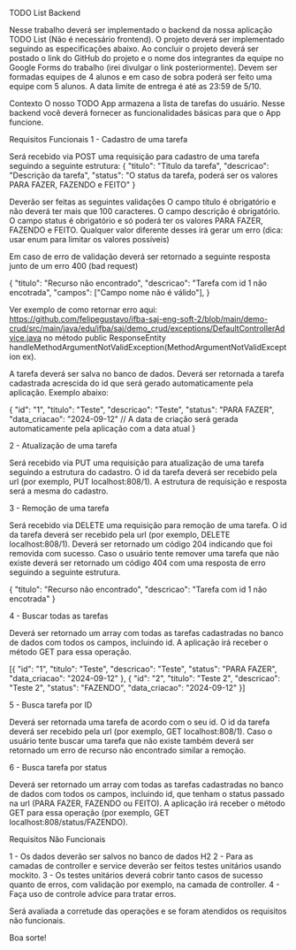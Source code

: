 TODO List Backend

Nesse trabalho deverá ser implementado o backend da nossa aplicação TODO List (Não é necessário frontend). O projeto deverá ser implementado seguindo as especificações abaixo. Ao concluir o projeto deverá ser postado o link do GitHub do projeto e o nome dos integrantes da equipe no Google Forms do trabalho (irei divulgar o link posteriormente). Devem ser formadas equipes de 4 alunos e em caso de sobra poderá ser feito uma equipe com 5 alunos. A data limite de entrega é até as 23:59 de 5/10.

Contexto
O nosso TODO App armazena a lista de tarefas do usuário. Nesse backend você deverá fornecer as funcionalidades básicas para que o App funcione.

Requisitos Funcionais
1 - Cadastro de uma tarefa

Será recebido via POST uma requisição para cadastro de uma tarefa seguindo a seguinte estrutura:
{
   "titulo": "Titulo da tarefa",
   "descricao": "Descrição da tarefa",
   "status": "O status da tarefa, poderá ser os valores PARA FAZER, FAZENDO e FEITO"
}

Deverão ser feitas as seguintes validações
O campo título é obrigatório e não deverá ter mais que 100 caracteres.
O campo descrição é obrigatório.
O campo status é obrigatório e só poderá ter os valores PARA FAZER, FAZENDO e FEITO. Qualquer valor diferente desses irá gerar um erro (dica: usar enum para limitar os valores possíveis)

Em caso de erro de validação deverá ser retornado a seguinte resposta junto de um erro 400 (bad request)

{
   "titulo": "Recurso não encontrado",
   "descricao": "Tarefa com id 1 não encotrada",
"campos": ["Campo nome não é válido"],
}

Ver exemplo de como retornar erro aqui: https://github.com/felipegustavo/ifba-saj-eng-soft-2/blob/main/demo-crud/src/main/java/edu/ifba/saj/demo_crud/exceptions/DefaultControllerAdvice.java no método public ResponseEntity<ErrorResponse> handleMethodArgumentNotValidException(MethodArgumentNotValidException ex).

A tarefa deverá ser salva no banco de dados. Deverá ser retornada a tarefa cadastrada acrescida do id que será gerado automaticamente pela aplicação. Exemplo abaixo:

{
   "id": "1",
   "titulo": "Teste",
   "descricao": "Teste",
   "status": "PARA FAZER",
   "data_criacao": "2024-09-12" // A data de criação será gerada automaticamente pela aplicação com a data atual
}

2 - Atualização de uma tarefa

Será recebido via PUT uma requisição para atualização de uma tarefa seguindo a estrutura do cadastro. O id da tarefa deverá ser recebido pela url (por exemplo, PUT localhost:808/1).  A estrutura de requisição e resposta será a mesma do cadastro.

3 - Remoção de uma tarefa

Será recebido via DELETE uma requisição para remoção de uma tarefa. O id da tarefa deverá ser recebido pela url (por exemplo, DELETE localhost:808/1).  Deverá ser retornado um código 204 indicando que foi removida com sucesso. Caso o usuário tente remover uma tarefa que não existe deverá ser retornado um código 404 com uma resposta de erro seguindo a seguinte estrutura.

{
   "titulo": "Recurso não encontrado",
   "descricao": "Tarefa com id 1 não encotrada"
}


4 - Buscar todas as tarefas


Deverá ser retornado um array com todas as tarefas cadastradas no banco de dados com todos os campos, incluindo id. A aplicação irá receber o método GET para essa operação.


[{
   "id": "1",
   "titulo": "Teste",
   "descricao": "Teste",
   "status": "PARA FAZER",
   "data_criacao": "2024-09-12"
},
{
   "id": "2",
   "titulo": "Teste 2",
   "descricao": "Teste 2",
   "status": "FAZENDO",
   "data_criacao": "2024-09-12"
}]


5 - Busca tarefa por ID


Deverá ser retornada uma tarefa de acordo com o seu id. O id da tarefa deverá ser recebido pela url (por exemplo, GET localhost:808/1). Caso o usuário tente buscar uma tarefa que não existe também deverá ser retornado um erro de recurso não encontrado similar a remoção.


6 - Busca tarefa por status


Deverá ser retornado um array com todas as tarefas cadastradas no banco de dados com todos os campos, incluindo id, que tenham o status passado na url (PARA FAZER, FAZENDO ou FEITO). A aplicação irá receber o método GET para essa operação (por exemplo, GET localhost:808/status/FAZENDO).


Requisitos Não Funcionais

1 - Os dados deverão ser salvos no banco de dados H2
2 - Para as camadas de controller e service deverão ser feitos testes unitários usando mockito.
3 - Os testes unitários deverá cobrir tanto casos de sucesso quanto de erros, com validação por exemplo, na camada de controller.
4 - Faça uso de controle advice para tratar erros.

Será avaliada a corretude das operações e se foram atendidos os requisitos não funcionais.

Boa sorte!
